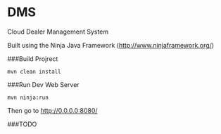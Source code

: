 # DMS
Cloud Dealer Management System


Built using the Ninja Java Framework (http://www.ninjaframework.org/)

###Build Projrect

```
mvn clean install
```

###Run Dev Web Server

```
mvn ninja:run
```

Then go to http://0.0.0.0:8080/

###TODO



